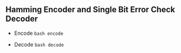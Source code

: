 ## Hamming Encoder and Single Bit Error Check Decoder

- Encode
`bash encode`

- Decode
`bash decode`